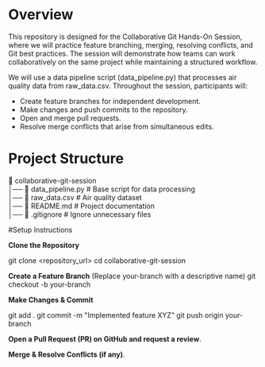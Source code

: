 # Overview
This repository is designed for the Collaborative Git Hands-On Session, where we will practice feature branching, merging, resolving conflicts, and Git best practices. The session will demonstrate how teams can work collaboratively on the same project while maintaining a structured workflow.

We will use a data pipeline script (data_pipeline.py) that processes air quality data from raw_data.csv. Throughout the session, participants will:

- Create feature branches for independent development.
- Make changes and push commits to the repository.
- Open and merge pull requests.
- Resolve merge conflicts that arise from simultaneous edits.
  
# Project Structure

📂 collaborative-git-session  
│── 📄 data_pipeline.py      # Base script for data processing  
│── 📄 raw_data.csv          # Air quality dataset  
│── 📄 README.md             # Project documentation  
│── 📄 .gitignore            # Ignore unnecessary files  

#Setup Instructions

**Clone the Repository**

git clone <repository_url>
cd collaborative-git-session

**Create a Feature Branch** (Replace your-branch with a descriptive name)
git checkout -b your-branch

**Make Changes & Commit**

git add .
git commit -m "Implemented feature XYZ"
git push origin your-branch

**Open a Pull Request (PR) on GitHub and request a review**.

**Merge & Resolve Conflicts (if any)**.


